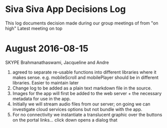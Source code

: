 # Siva Siva App Decisions Log
This log documents decision made during our group meetings of from "on high" Latest meeting on top

# August 2016-08-15
SKYPE Brahmanathaswami, Jacqueline and Andre

1. agreed to separate re-usable functions into different libraries where it makes sense. e.g. mobileScroll and mobilePlayer should be in different libraries. Easier to maintain later
2. Change log to be added as a plain text markdown file in the source.
3. Images for the app will first be added to the web server  + the necessary metadata for use in the app.
4. Initially we will stream audio files from our server; on going we can investigate cloud services options but not bundle with the app.
5. For no connectivity we instantiate a translucent graphic over the buttons on the portal links... click down opens a dialog that 

